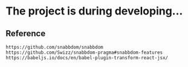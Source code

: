 # The project is during developing...

## Reference
```
https://github.com/snabbdom/snabbdom
https://github.com/Swizz/snabbdom-pragma#snabbdom-features
https://babeljs.io/docs/en/babel-plugin-transform-react-jsx/
```